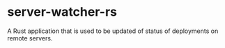 # server-watcher-rs
A Rust application that is used to be updated of status of deployments on remote servers.

